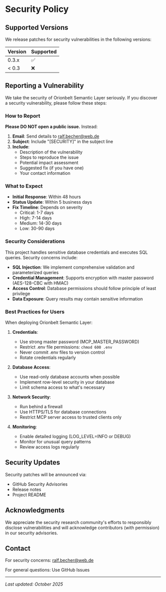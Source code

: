 # Security Policy

## Supported Versions

We release patches for security vulnerabilities in the following versions:

| Version | Supported          |
| ------- | ------------------ |
| 0.3.x   | :white_check_mark: |
| < 0.3   | :x:                |

## Reporting a Vulnerability

We take the security of Orionbelt Semantic Layer seriously. If you discover a security vulnerability, please follow these steps:

### How to Report

**Please DO NOT open a public issue.** Instead:

1. **Email**: Send details to ralf.becher@web.de
2. **Subject**: Include "[SECURITY]" in the subject line
3. **Include**:
   - Description of the vulnerability
   - Steps to reproduce the issue
   - Potential impact assessment
   - Suggested fix (if you have one)
   - Your contact information

### What to Expect

- **Initial Response**: Within 48 hours
- **Status Update**: Within 5 business days
- **Fix Timeline**: Depends on severity
  - Critical: 1-7 days
  - High: 7-14 days
  - Medium: 14-30 days
  - Low: 30-90 days

### Security Considerations

This project handles sensitive database credentials and executes SQL queries. Security concerns include:

- **SQL Injection**: We implement comprehensive validation and parameterized queries
- **Credential Management**: Supports encryption with master password (AES-128-CBC with HMAC)
- **Access Control**: Database permissions should follow principle of least privilege
- **Data Exposure**: Query results may contain sensitive information

### Best Practices for Users

When deploying Orionbelt Semantic Layer:

1. **Credentials**:
   - Use strong master password (MCP_MASTER_PASSWORD)
   - Restrict .env file permissions: `chmod 600 .env`
   - Never commit .env files to version control
   - Rotate credentials regularly

2. **Database Access**:
   - Use read-only database accounts when possible
   - Implement row-level security in your database
   - Limit schema access to what's necessary

3. **Network Security**:
   - Run behind a firewall
   - Use HTTPS/TLS for database connections
   - Restrict MCP server access to trusted clients only

4. **Monitoring**:
   - Enable detailed logging (LOG_LEVEL=INFO or DEBUG)
   - Monitor for unusual query patterns
   - Review access logs regularly

## Security Updates

Security patches will be announced via:
- GitHub Security Advisories
- Release notes
- Project README

## Acknowledgments

We appreciate the security research community's efforts to responsibly disclose vulnerabilities and will acknowledge contributors (with permission) in our security advisories.

## Contact

For security concerns: ralf.becher@web.de

For general questions: Use GitHub Issues

---

*Last updated: October 2025*
